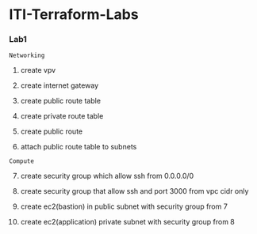 # ITI-Terraform-Labs
### Lab1
`Networking`
1. create vpv

2. create internet gateway

3. create public route table

4. create private route table

5. create public route

6. attach public route table to subnets

`Compute`

7. create security group which allow ssh from 0.0.0.0/0

8. create security group that allow ssh and port 3000 from vpc cidr only

7. create ec2(bastion) in public subnet with security group from 7

8. create ec2(application) private subnet with security group from 8
